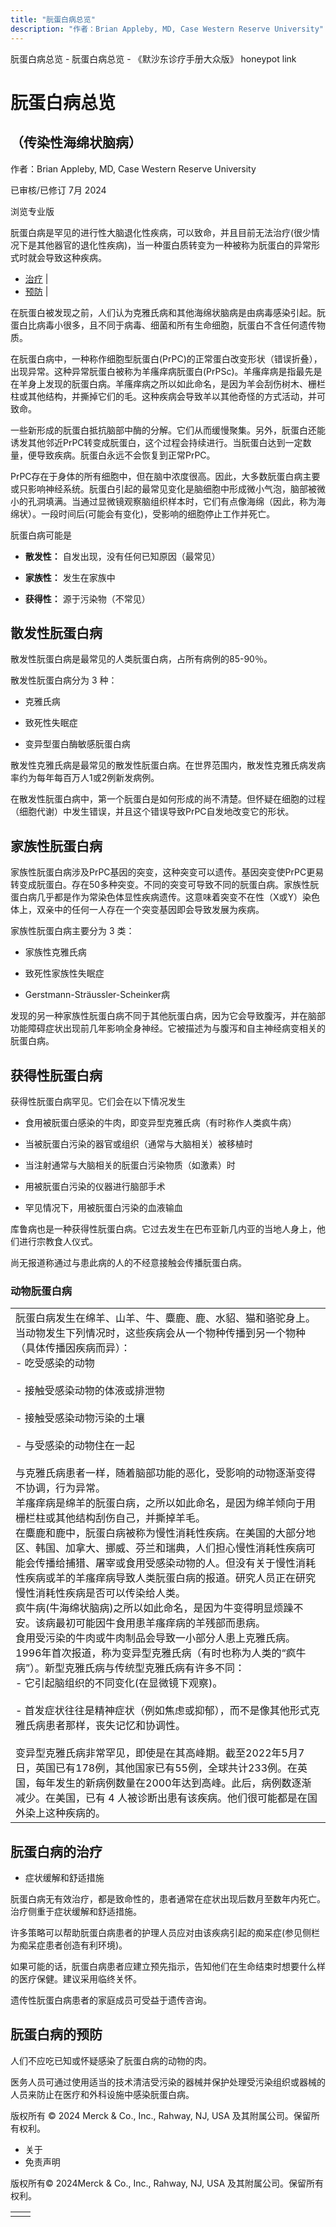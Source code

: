 ```yaml
---
title: "朊蛋白病总览"
description: "作者：Brian Appleby, MD, Case Western Reserve University"
---
```


﻿朊蛋白病总览 \- 朊蛋白病总览 \- 《默沙东诊疗手册大众版》 honeypot link

# 朊蛋白病总览

## （传染性海绵状脑病）

作者：Brian Appleby, MD, Case Western Reserve University

已审核/已修订 7月 2024

浏览专业版

朊蛋白病是罕见的进行性大脑退化性疾病，可以致命，并且目前无法治疗(很少情况下是其他器官的退化性疾病)，当一种蛋白质转变为一种被称为朊蛋白的异常形式时就会导致这种疾病。

- [治疗](#治疗_v25256897_zh) \|
- [预防](#预防_v92047604_zh) \|

在朊蛋白被发现之前，人们认为克雅氏病和其他海绵状脑病是由病毒感染引起。朊蛋白比病毒小很多，且不同于病毒、细菌和所有生命细胞，朊蛋白不含任何遗传物质。

在朊蛋白病中，一种称作细胞型朊蛋白(PrPC)的正常蛋白改变形状（错误折叠），出现异常。这种异常朊蛋白被称为羊瘙痒病朊蛋白(PrPSc)。羊瘙痒病是指最先是在羊身上发现的朊蛋白病。羊瘙痒病之所以如此命名，是因为羊会刮伤树木、栅栏柱或其他结构，并撕掉它们的毛。这种疾病会导致羊以其他奇怪的方式活动，并可致命。

一些新形成的朊蛋白抵抗脑部中酶的分解。它们从而缓慢聚集。另外，朊蛋白还能诱发其他邻近PrPC转变成朊蛋白，这个过程会持续进行。当朊蛋白达到一定数量，便导致疾病。朊蛋白永远不会恢复到正常PrPC。

PrPC存在于身体的所有细胞中，但在脑中浓度很高。因此，大多数朊蛋白病主要或只影响神经系统。朊蛋白引起的最常见变化是脑细胞中形成微小气泡，脑部被微小的孔洞填满。当通过显微镜观察脑组织样本时，它们有点像海绵（因此，称为海绵状）。一段时间后(可能会有变化)，受影响的细胞停止工作并死亡。

朊蛋白病可能是

- **散发性：** 自发出现，没有任何已知原因（最常见）

- **家族性：** 发生在家族中

- **获得性：** 源于污染物（不常见）


## 散发性朊蛋白病

散发性朊蛋白病是最常见的人类朊蛋白病，占所有病例的85-90％。

散发性朊蛋白病分为 3 种：

- 克雅氏病

- 致死性失眠症

- 变异型蛋白酶敏感朊蛋白病


散发性克雅氏病是最常见的散发性朊蛋白病。在世界范围内，散发性克雅氏病发病率约为每年每百万人1或2例新发病例。

在散发性朊蛋白病中，第一个朊蛋白是如何形成的尚不清楚。但怀疑在细胞的过程（细胞代谢）中发生错误，并且这个错误导致PrPC自发地改变它的形状。

## 家族性朊蛋白病

家族性朊蛋白病涉及PrPC基因的突变，这种突变可以遗传。基因突变使PrPC更易转变成朊蛋白。存在50多种突变。不同的突变可导致不同的朊蛋白病。家族性朊蛋白病几乎都是作为常染色体显性疾病遗传。这意味着突变不在性（X或Y）染色体上，双亲中的任何一人存在一个突变基因即会导致发展为疾病。

家族性朊蛋白病主要分为 3 类：

- 家族性克雅氏病

- 致死性家族性失眠症

- Gerstmann-Sträussler-Scheinker病


发现的另一种家族性朊蛋白病不同于其他朊蛋白病，因为它会导致腹泻，并在脑部功能障碍症状出现前几年影响全身神经。它被描述为与腹泻和自主神经病变相关的朊蛋白病。

## 获得性朊蛋白病

获得性朊蛋白病罕见。它们会在以下情况发生

- 食用被朊蛋白感染的牛肉，即变异型克雅氏病（有时称作人类疯牛病）

- 当被朊蛋白污染的器官或组织（通常与大脑相关）被移植时

- 当注射通常与大脑相关的朊蛋白污染物质（如激素）时

- 用被朊蛋白污染的仪器进行脑部手术

- 罕见情况下，用被朊蛋白污染的血液输血


库鲁病也是一种获得性朊蛋白病。它过去发生在巴布亚新几内亚的当地人身上，他们进行宗教食人仪式。

尚无报道称通过与患此病的人的不经意接触会传播朊蛋白病。

### 动物朊蛋白病

|     |
| --- |
| 朊蛋白病发生在绵羊、山羊、牛、麋鹿、鹿、水貂、猫和骆驼身上。当动物发生下列情况时，这些疾病会从一个物种传播到另一个物种（具体传播因疾病而异）：<br>- 吃受感染的动物<br>  <br>- 接触受感染动物的体液或排泄物<br>  <br>- 接触受感染动物污染的土壤<br>  <br>- 与受感染的动物住在一起<br>  <br>与克雅氏病患者一样，随着脑部功能的恶化，受影响的动物逐渐变得不协调，行为异常。<br>羊瘙痒病是绵羊的朊蛋白病，之所以如此命名，是因为绵羊倾向于用栅栏柱或其他结构刮伤自己，并撕掉羊毛。<br>在麋鹿和鹿中，朊蛋白病被称为慢性消耗性疾病。在美国的大部分地区、韩国、加拿大、挪威、芬兰和瑞典，人们担心慢性消耗性疾病可能会传播给捕猎、屠宰或食用受感染动物的人。但没有关于慢性消耗性疾病或羊的羊瘙痒病导致人类朊蛋白病的报道。研究人员正在研究慢性消耗性疾病是否可以传染给人类。<br>疯牛病(牛海绵状脑病)之所以如此命名，是因为牛变得明显烦躁不安。该病最初可能因牛食用患羊瘙痒病的羊残部而患病。<br>食用受污染的牛肉或牛肉制品会导致一小部分人患上克雅氏病。1996年首次报道，称为变异型克雅氏病（有时也称为人类的“疯牛病”）。新型克雅氏病与传统型克雅氏病有许多不同：<br>- 它引起脑组织的不同变化(在显微镜下观察)。<br>  <br>- 首发症状往往是精神症状（例如焦虑或抑郁），而不是像其他形式克雅氏病患者那样，丧失记忆和协调性。<br>  <br>变异型克雅氏病非常罕见，即使是在其高峰期。截至2022年5月7日，英国已有178例，其他国家已有55例，全球共计233例。在英国，每年发生的新病例数量在2000年达到高峰。此后，病例数逐渐减少。在美国，已有 4 人被诊断出患有该疾病。他们很可能都是在国外染上这种疾病的。 |

## 朊蛋白病的治疗

- 症状缓解和舒适措施


朊蛋白病无有效治疗，都是致命性的，患者通常在症状出现后数月至数年内死亡。治疗侧重于症状缓解和舒适措施。

许多策略可以帮助朊蛋白病患者的护理人员应对由该疾病引起的痴呆症(参见侧栏为痴呆症患者创造有利环境)。

如果可能的话，朊蛋白病患者应建立预先指示，告知他们在生命结束时想要什么样的医疗保健。建议采用临终关怀。

遗传性朊蛋白病患者的家庭成员可受益于遗传咨询。

## 朊蛋白病的预防

人们不应吃已知或怀疑感染了朊蛋白病的动物的肉。

医务人员可通过使用适当的技术清洁受污染的器械并保护处理受污染组织或器械的人员来防止在医疗和外科设施中感染朊蛋白病。



版权所有 © 2024
Merck & Co., Inc., Rahway, NJ, USA 及其附属公司。保留所有权利。

- 关于
- 免责声明

版权所有© 2024Merck & Co., Inc., Rahway, NJ, USA 及其附属公司。保留所有权利。

|     |     |
| --- | --- |
|  |  |